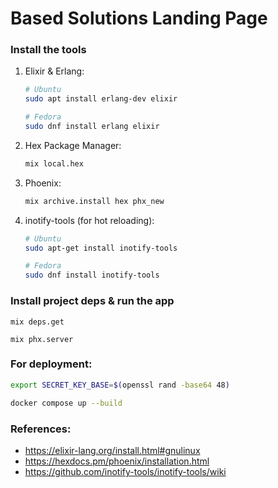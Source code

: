# Based Solutions Landing Page


### Install the tools

1. Elixir & Erlang: 
    ```bash
    # Ubuntu
    sudo apt install erlang-dev elixir

    # Fedora
    sudo dnf install erlang elixir
    ```
2. Hex Package Manager: 
    ```bash
    mix local.hex
    ```
3. Phoenix: 
    ```bash
    mix archive.install hex phx_new
    ```
4. inotify-tools (for hot reloading): 
    ```bash
    # Ubuntu
    sudo apt-get install inotify-tools

    # Fedora
    sudo dnf install inotify-tools
    ```

### Install project deps & run the app

```
mix deps.get
```

```
mix phx.server
```

### For deployment:

```bash
export SECRET_KEY_BASE=$(openssl rand -base64 48)

docker compose up --build
```

### References: 
- https://elixir-lang.org/install.html#gnulinux
- https://hexdocs.pm/phoenix/installation.html
- https://github.com/inotify-tools/inotify-tools/wiki